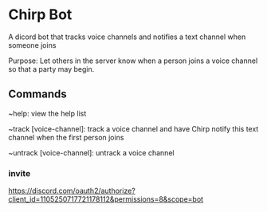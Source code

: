 # Chirp Bot

A dicord bot that tracks voice channels and notifies a text channel when someone joins

Purpose: Let others in the server know when a person joins a voice channel so that a party may begin. 

## Commands
~help: view the help list

~track [voice-channel]: track a voice channel and have Chirp notify this text channel when the first person joins

~untrack [voice-channel]: untrack a voice channel

### invite
https://discord.com/oauth2/authorize?client_id=1105250717721178112&permissions=8&scope=bot